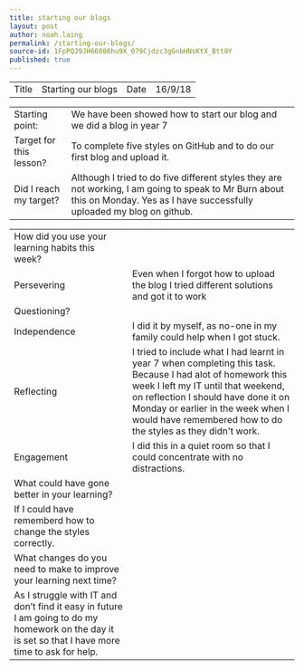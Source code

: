 ```yaml
---
title: starting our blogs
layout: post
author: noah.laing
permalink: /starting-our-blogs/
source-id: 1FpPQJ9JH66086hu9X_079Cjdzc3gGnbHNsKtX_Btt8Y
published: true
---
```

<table>
  <tr>
    <td>Title</td>
    <td>Starting our blogs</td>
    <td>Date</td>
    <td>16/9/18</td>
  </tr>
</table>


<table>
  <tr>
    <td>Starting point:</td>
    <td>We have been showed how to start our blog and we did a blog in year 7</td>
  </tr>
  <tr>
    <td>Target for this lesson?</td>
    <td>To complete five styles on GitHub and to do our first blog and upload it.</td>
  </tr>
  <tr>
    <td>Did I reach my target?</td>
    <td>Although I tried to do five different styles they are not working, I am going to speak to Mr Burn about this on Monday.   Yes as I have successfully uploaded my blog on github.</td>
  </tr>
</table>


<table>
  <tr>
    <td>How did you use your learning habits this week?</td>
    <td></td>
  </tr>
  <tr>
    <td>Persevering</td>
    <td>Even when I forgot how to upload the blog I tried different solutions and  got it to work</td>
  </tr>
  <tr>
    <td>Questioning?</td>
    <td></td>
  </tr>
  <tr>
    <td>Independence</td>
    <td>I did it by myself, as no-one in my family could help when I got stuck.</td>
  </tr>
  <tr>
    <td>Reflecting</td>
    <td>I tried to include what I had learnt in year 7 when completing this task. Because I had alot of homework this week I left my IT until that weekend, on reflection I should have done it on Monday or earlier in the week when I would have remembered how to do the styles as they didn't work.</td>
  </tr>
  <tr>
    <td>Engagement</td>
    <td>I did this in a quiet room so that I could concentrate with no distractions.</td>
  </tr>
  <tr>
    <td>What could have gone better in your learning?</td>
    <td></td>
  </tr>
  <tr>
    <td>If I could have rememberd how to change the styles correctly.</td>
    <td></td>
  </tr>
  <tr>
    <td>What changes do you need to make to improve your learning next time?</td>
    <td></td>
  </tr>
  <tr>
    <td>As I struggle with IT and don’t find it easy in future I am going to do my homework on the day it is set so that I have more time to ask for help.</td>
    <td></td>
  </tr>
</table>


